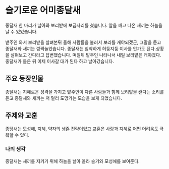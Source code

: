 
# 슬기로운 어미종달새
종달새 한 마리가 날아와 보리밭에 보금자리를 쳤습니다. 알을 깨고 나온 새끼는 하늘을 날 수 있었습니다. 

밭주인 와서 보리밭을 살펴본뒤 올해 사람들을 불러서 보리를 캐야되겠군, 그말을 듣고 종달새와 새끼는 깜짝놀았습니다. 종달새는 침착하게 허둥지둥 이사를 안가도 된다.상황을 살펴보고 간다라고 답변했습니다. 며칠뒤 밭주인 나타나서 내일 보리밭은 캐야겠다. 종달새가 들은 뒤 이제 이사갈 대가 된다 하고 날아갔습니다.

## 주요 등장인물
종달새는 지혜로운 성격을 가지고 밭주인이 다른 사람들과 함께 보리밭을 캔다는 소리를 듣고 종달새와 새끼는 저 멀리 도망가는 모습을 보게 되었습니다.


## 주제와 교훈
종당새는 모성애, 지혜, 약자의 생존 전략이었고 교훈은 사랑과 지혜로 어떤 어려움도 극복할 수 있다.

### 나의 생각
종달새는 새끼를 지키기 위해 하늘을 날아 올라 슬기와 모성애를 보여준다.
